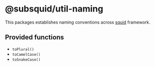 # @subsquid/util-naming

This packages establishes naming conventions across [squid](https://docs.subsquid.io) framework. 

## Provided functions

* `toPlural()`
* `toCamelCase()`
* `toSnakeCase()`
